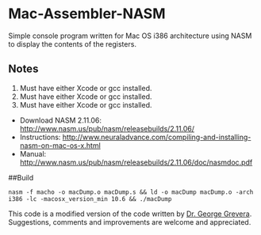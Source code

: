 # Mac-Assembler-NASM

Simple console program written for Mac OS i386 architecture using NASM to display the contents of the registers.

## Notes

1. Must have either Xcode or gcc installed.
2. Must have either Xcode or gcc installed.
3. Must have either Xcode or gcc installed.

- Download NASM 2.11.06: http://www.nasm.us/pub/nasm/releasebuilds/2.11.06/
- Instructions: http://www.neuraladvance.com/compiling-and-installing-nasm-on-mac-os-x.html
- Manual: http://www.nasm.us/pub/nasm/releasebuilds/2.11.06/doc/nasmdoc.pdf

##Build		

```nasm -f macho -o macDump.o macDump.s && ld -o macDump macDump.o -arch i386 -lc -macosx_version_min 10.6 && ./macDump```

This code is a modified version of the code written by [Dr. George Grevera](http://people.sju.edu/~ggrevera/). Suggestions, comments and improvements are welcome and appreciated.
